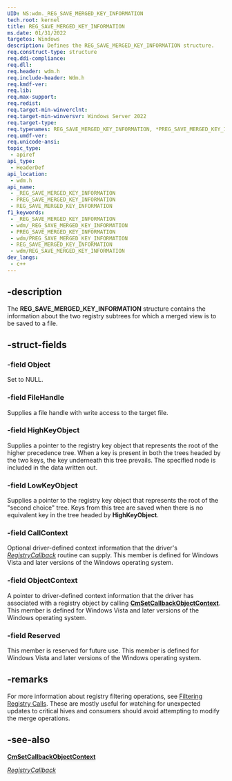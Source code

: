 ```yaml
---
UID: NS:wdm._REG_SAVE_MERGED_KEY_INFORMATION
tech.root: kernel
title: REG_SAVE_MERGED_KEY_INFORMATION
ms.date: 01/31/2022
targetos: Windows
description: Defines the REG_SAVE_MERGED_KEY_INFORMATION structure.
req.construct-type: structure
req.ddi-compliance: 
req.dll: 
req.header: wdm.h
req.include-header: Wdm.h
req.kmdf-ver: 
req.lib: 
req.max-support: 
req.redist: 
req.target-min-winverclnt: 
req.target-min-winversvr: Windows Server 2022
req.target-type: 
req.typenames: REG_SAVE_MERGED_KEY_INFORMATION, *PREG_SAVE_MERGED_KEY_INFORMATION
req.umdf-ver: 
req.unicode-ansi: 
topic_type:
 - apiref
api_type:
 - HeaderDef
api_location:
 - wdm.h
api_name:
 - _REG_SAVE_MERGED_KEY_INFORMATION
 - PREG_SAVE_MERGED_KEY_INFORMATION
 - REG_SAVE_MERGED_KEY_INFORMATION
f1_keywords:
 - _REG_SAVE_MERGED_KEY_INFORMATION
 - wdm/_REG_SAVE_MERGED_KEY_INFORMATION
 - PREG_SAVE_MERGED_KEY_INFORMATION
 - wdm/PREG_SAVE_MERGED_KEY_INFORMATION
 - REG_SAVE_MERGED_KEY_INFORMATION
 - wdm/REG_SAVE_MERGED_KEY_INFORMATION
dev_langs:
 - c++
---
```


## -description

The **REG_SAVE_MERGED_KEY_INFORMATION** structure contains the information about the two registry subtrees for which a merged view is to be saved to a file.

## -struct-fields

### -field Object

Set to NULL.

### -field FileHandle

Supplies a file handle with write access to the target file.

### -field HighKeyObject

Supplies a pointer to the registry key object that represents the root of the higher precedence tree. When a key is present in both the trees headed by the two keys, the key underneath this tree prevails. The specified node is included in the data written out.

### -field LowKeyObject

Supplies a pointer to the registry key object that represents the root of the "second choice" tree. Keys from this tree are saved when there is no equivalent key in the tree headed by **HighKeyObject**.

### -field CallContext

Optional driver-defined context information that the driver's [*RegistryCallback*](/windows-hardware/drivers/ddi/wdm/nc-wdm-ex_callback_function) routine can supply. This member is defined for Windows Vista and later versions of the Windows operating system.

### -field ObjectContext

A pointer to driver-defined context information that the driver has associated with a registry object by calling [**CmSetCallbackObjectContext**](/windows-hardware/drivers/ddi/wdm/nf-wdm-cmsetcallbackobjectcontext). This member is defined for Windows Vista and later versions of the Windows operating system.

### -field Reserved

This member is reserved for future use. This member is defined for Windows Vista and later versions of the Windows operating system.

## -remarks

For more information about registry filtering operations, see <a href="/windows-hardware/drivers/kernel/filtering-registry-calls">Filtering Registry Calls</a>.
These are mostly useful for watching for unexpected updates to critical hives and consumers should avoid attempting to modify the merge operations.

## -see-also

[**CmSetCallbackObjectContext**](/windows-hardware/drivers/ddi/wdm/nf-wdm-cmsetcallbackobjectcontext)

[*RegistryCallback*](/windows-hardware/drivers/ddi/wdm/nc-wdm-ex_callback_function)

